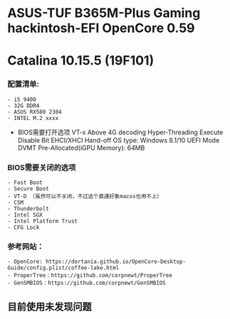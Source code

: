 # ASUS-TUF B365M-Plus Gaming hackintosh-EFI OpenCore 0.59
# Catalina 10.15.5 (19F101)

### 配置清单: 
    - i5 9400
    - 32G DDR4
    - ASUS RX580 2304
    - INTEL M.2 xxxx



- BIOS需要打开选项
      VT-x
      Above 4G decoding
      Hyper-Threading
      Execute Disable Bit
      EHCI/XHCI Hand-off
      OS type: Windows 8.1/10 UEFI Mode
      DVMT Pre-Allocated(iGPU Memory): 64MB



### BIOS需要关闭的选项
    - Fast Boot
    - Secure Boot
    - VT-D （虽然可以不关闭，不过这个直通好象macos也用不上）
    - CSM
    - Thunderbolt
    - Intel SGX
    - Intel Platform Trust
    - CFG Lock



### 参考网站：
    - OpenCore: https://dortania.github.io/OpenCore-Desktop-Guide/config.plist/coffee-lake.html
    - ProperTree：https://github.com/corpnewt/ProperTree
    - GenSMBIOS：https://github.com/corpnewt/GenSMBIOS

## 目前使用未发现问题
